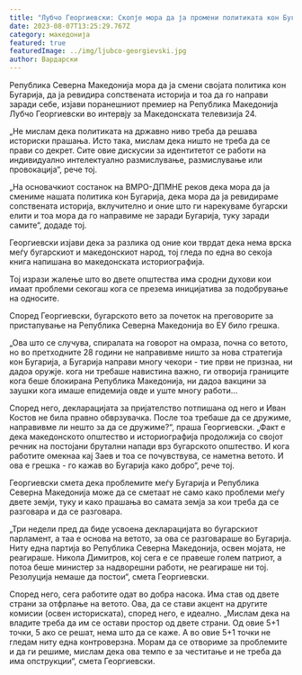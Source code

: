 ```yaml
---
title: "Лубчо Георгиевски: Скопје мора да ја промени политиката кон Бугарија"
date: 2023-08-07T13:25:29.767Z
category: македонија
featured: true
featuredImage: ../img/ljubco-georgievski.jpg
author: Вардарски
---
```

Република Северна Македонија мора да ја смени својата политика кон Бугарија, да ја ревидира сопствената историја и тоа да го направи заради себе, изјави поранешниот премиер на Република Македонија Лубчо Георгиевски во интервју за Македонската телевизија 24.

„Не мислам дека политиката на државно ниво треба да решава историски прашања. Исто така, мислам дека ништо не треба да се прави со декрет. Сите овие дискусии за идентитетот се работи на индивидуално интелектуално размислување, размислување или провокација“, рече тој.

„На основачкиот состанок на ВМРО-ДПМНЕ реков дека мора да ја смениме нашата политика кон Бугарија, дека мора да ја ревидираме сопствената историја, вклучително и оние што ги нарекуваме бугарски елити и тоа мора да го направиме не заради Бугарија, туку заради самите“, додаде тој.

Георгиевски изјави дека за разлика од оние кои тврдат дека нема врска меѓу бугарскиот и македонскиот народ, тој гледа по една во секоја книга напишана во македонската историографија.

Тој изрази жалење што во двете општества има сродни духови кои имаат проблеми секогаш кога се презема иницијатива за подобрување на односите.

Според Георгиевски, бугарското вето за почеток на преговорите за пристапување на Република Северна Македонија во ЕУ било грешка.

„Ова што се случува, спиралата на говорот на омраза, почна со ветото, но во претходните 28 години не направивме ништо за нова стратегија кон Бугарија, а Бугарија направи многу чекори - тие први не признаа, ни дадоа оружје. кога ни требаше навистина важно, ги отворија границите кога беше блокирана Република Македонија, ни дадоа вакцини за заушки кога имаше епидемија овде и уште многу работи...

Според него, декларацијата за пријателство потпишана од него и Иван Костов не била правно обврзувачка. После тоа требаше да се дружиме, направивме ли нешто за да се дружиме?“, праша Георгиевски. „Факт е дека македонското општество и историографија продолжија со својот речник на постојани брутални напади врз бугарското општество. И кога работите омекнаа кај Заев и тоа се почувствува, се наметна ветото. И ова е грешка - го кажав во Бугарија како добро“, рече тој.

Георгиевски смета дека проблемите меѓу Бугарија и Република Северна Македонија може да се сметаат не само како проблеми меѓу двете земји, туку и како прашања во самата земја за кои треба да се разговара и да се разговара.

„Три недели пред да биде усвоена декларацијата во бугарскиот парламент, а таа е основа на ветото, за ова се разговараше во Бугарија. Ниту една партија во Република Северна Македонија, освен мојата, не реагираше. Никола Димитров, кој сега е се правеше голем патриот, а потоа беше министер за надворешни работи, не реагираше ни тој. Резолуција немаше да постои“, смета Георгиевски.

Според него, сега работите одат во добра насока. Има став од двете страни за отфрлање на ветото. Ова, да се стави акцент на другите комисии (освен историската), според него, е идеално. „Мислам дека на владите треба да им се остави простор од двете страни. Од овие 5+1 точки, 5 ако се решат, нема што да се каже. А во овие 5+1 точки не гледам ниту една контроверзна. Морам да се отвориме за проблемите и да ги решиме, мислам дека ова темпо е за честитање и не треба да има опструкции“, смета Георгиевски.